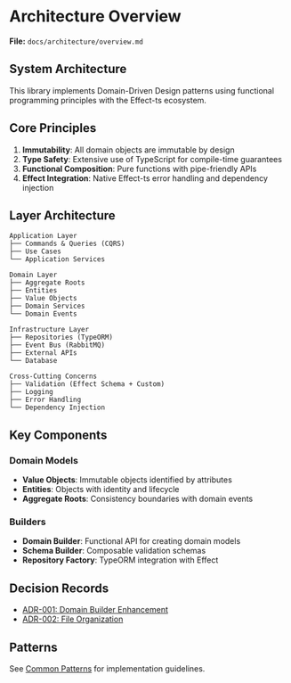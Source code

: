 # Architecture Overview

**File:** `docs/architecture/overview.md`

## System Architecture

This library implements Domain-Driven Design patterns using functional programming principles with the Effect-ts ecosystem.

## Core Principles

1. **Immutability**: All domain objects are immutable by design
2. **Type Safety**: Extensive use of TypeScript for compile-time guarantees
3. **Functional Composition**: Pure functions with pipe-friendly APIs
4. **Effect Integration**: Native Effect-ts error handling and dependency injection

## Layer Architecture

```
Application Layer
├── Commands & Queries (CQRS)
├── Use Cases
└── Application Services

Domain Layer
├── Aggregate Roots
├── Entities
├── Value Objects
├── Domain Services
└── Domain Events

Infrastructure Layer
├── Repositories (TypeORM)
├── Event Bus (RabbitMQ)
├── External APIs
└── Database

Cross-Cutting Concerns
├── Validation (Effect Schema + Custom)
├── Logging
├── Error Handling
└── Dependency Injection
```

## Key Components

### Domain Models

- **Value Objects**: Immutable objects identified by attributes
- **Entities**: Objects with identity and lifecycle
- **Aggregate Roots**: Consistency boundaries with domain events

### Builders

- **Domain Builder**: Functional API for creating domain models
- **Schema Builder**: Composable validation schemas
- **Repository Factory**: TypeORM integration with Effect

## Decision Records

- [ADR-001: Domain Builder Enhancement](./decisions/001-domain-builder-enhancement.md)
- [ADR-002: File Organization](./decisions/002-file-organization-refactor.md)

## Patterns

See [Common Patterns](./patterns.md) for implementation guidelines.
